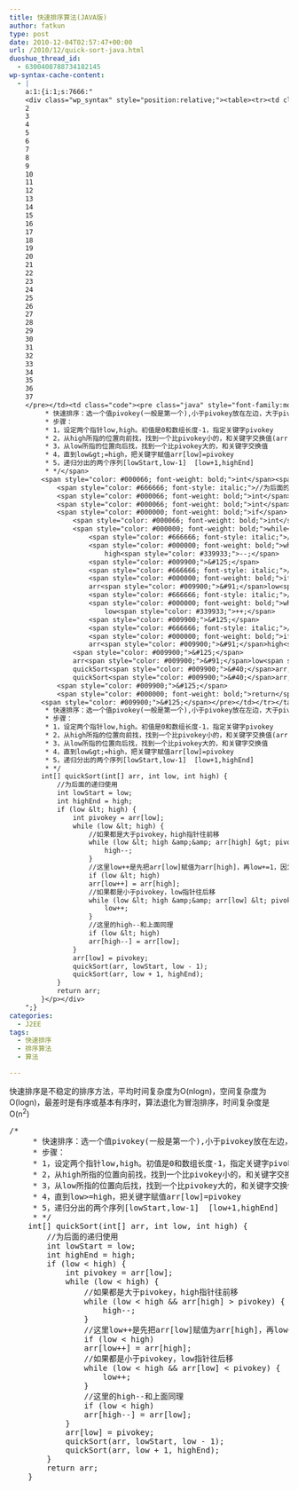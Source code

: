 ```yaml
---
title: 快速排序算法(JAVA版)
author: fatkun
type: post
date: 2010-12-04T02:57:47+00:00
url: /2010/12/quick-sort-java.html
duoshuo_thread_id:
  - 6300408788734182145
wp-syntax-cache-content:
  - |
    a:1:{i:1;s:7666:"
    <div class="wp_syntax" style="position:relative;"><table><tr><td class="line_numbers"><pre>1
    2
    3
    4
    5
    6
    7
    8
    9
    10
    11
    12
    13
    14
    15
    16
    17
    18
    19
    20
    21
    22
    23
    24
    25
    26
    27
    28
    29
    30
    31
    32
    33
    34
    35
    36
    37
    </pre></td><td class="code"><pre class="java" style="font-family:monospace;">	<span style="color: #666666; font-style: italic;">/*
    	 * 快速排序：选一个值pivokey(一般是第一个),小于pivokey放在左边，大于pivokey放在右边，分成两个序列，递归直到low &gt;= high
    	 * 步骤：
    	 * 1，设定两个指针low,high。初值是0和数组长度-1，指定关键字pivokey
    	 * 2，从high所指的位置向前找，找到一个比pivokey小的，和关键字交换值(arr[low] = arr[high])
    	 * 3，从low所指的位置向后找，找到一个比pivokey大的，和关键字交换值
    	 * 4，直到low&gt;=high，把关键字赋值arr[low]=pivokey
    	 * 5，递归分出的两个序列[lowStart,low-1]  [low+1,highEnd]
    	 * */</span>
    	<span style="color: #000066; font-weight: bold;">int</span><span style="color: #009900;">&#91;</span><span style="color: #009900;">&#93;</span> quickSort<span style="color: #009900;">&#40;</span><span style="color: #000066; font-weight: bold;">int</span><span style="color: #009900;">&#91;</span><span style="color: #009900;">&#93;</span> arr, <span style="color: #000066; font-weight: bold;">int</span> low, <span style="color: #000066; font-weight: bold;">int</span> high<span style="color: #009900;">&#41;</span> <span style="color: #009900;">&#123;</span>
    		<span style="color: #666666; font-style: italic;">//为后面的递归使用</span>
    		<span style="color: #000066; font-weight: bold;">int</span> lowStart <span style="color: #339933;">=</span> low<span style="color: #339933;">;</span>
    		<span style="color: #000066; font-weight: bold;">int</span> highEnd <span style="color: #339933;">=</span> high<span style="color: #339933;">;</span>
    		<span style="color: #000000; font-weight: bold;">if</span> <span style="color: #009900;">&#40;</span>low <span style="color: #339933;">&lt;</span> high<span style="color: #009900;">&#41;</span> <span style="color: #009900;">&#123;</span>
    			<span style="color: #000066; font-weight: bold;">int</span> pivokey <span style="color: #339933;">=</span> arr<span style="color: #009900;">&#91;</span>low<span style="color: #009900;">&#93;</span><span style="color: #339933;">;</span>
    			<span style="color: #000000; font-weight: bold;">while</span> <span style="color: #009900;">&#40;</span>low <span style="color: #339933;">&lt;</span> high<span style="color: #009900;">&#41;</span> <span style="color: #009900;">&#123;</span>
    				<span style="color: #666666; font-style: italic;">//如果都是大于pivokey，high指针往前移</span>
    				<span style="color: #000000; font-weight: bold;">while</span> <span style="color: #009900;">&#40;</span>low <span style="color: #339933;">&lt;</span> high <span style="color: #339933;">&amp;&amp;</span> arr<span style="color: #009900;">&#91;</span>high<span style="color: #009900;">&#93;</span> <span style="color: #339933;">&gt;</span> pivokey<span style="color: #009900;">&#41;</span> <span style="color: #009900;">&#123;</span>
    					high<span style="color: #339933;">--;</span>
    				<span style="color: #009900;">&#125;</span>
    				<span style="color: #666666; font-style: italic;">//这里low++是先把arr[low]赋值为arr[high]，再low+=1，因为这个值是比pivokey小的，下一次不用比较了</span>
    				<span style="color: #000000; font-weight: bold;">if</span> <span style="color: #009900;">&#40;</span>low <span style="color: #339933;">&lt;</span> high<span style="color: #009900;">&#41;</span>
    				arr<span style="color: #009900;">&#91;</span>low<span style="color: #339933;">++</span><span style="color: #009900;">&#93;</span> <span style="color: #339933;">=</span> arr<span style="color: #009900;">&#91;</span>high<span style="color: #009900;">&#93;</span><span style="color: #339933;">;</span>
    				<span style="color: #666666; font-style: italic;">//如果都是小于pivokey，low指针往后移</span>
    				<span style="color: #000000; font-weight: bold;">while</span> <span style="color: #009900;">&#40;</span>low <span style="color: #339933;">&lt;</span> high <span style="color: #339933;">&amp;&amp;</span> arr<span style="color: #009900;">&#91;</span>low<span style="color: #009900;">&#93;</span> <span style="color: #339933;">&lt;</span> pivokey<span style="color: #009900;">&#41;</span> <span style="color: #009900;">&#123;</span>
    					low<span style="color: #339933;">++;</span>
    				<span style="color: #009900;">&#125;</span>
    				<span style="color: #666666; font-style: italic;">//这里的high--和上面同理</span>
    				<span style="color: #000000; font-weight: bold;">if</span> <span style="color: #009900;">&#40;</span>low <span style="color: #339933;">&lt;</span> high<span style="color: #009900;">&#41;</span>
    				arr<span style="color: #009900;">&#91;</span>high<span style="color: #339933;">--</span><span style="color: #009900;">&#93;</span> <span style="color: #339933;">=</span> arr<span style="color: #009900;">&#91;</span>low<span style="color: #009900;">&#93;</span><span style="color: #339933;">;</span>
    			<span style="color: #009900;">&#125;</span>
    			arr<span style="color: #009900;">&#91;</span>low<span style="color: #009900;">&#93;</span> <span style="color: #339933;">=</span> pivokey<span style="color: #339933;">;</span>
    			quickSort<span style="color: #009900;">&#40;</span>arr, lowStart, low <span style="color: #339933;">-</span> <span style="color: #cc66cc;">1</span><span style="color: #009900;">&#41;</span><span style="color: #339933;">;</span>
    			quickSort<span style="color: #009900;">&#40;</span>arr, low <span style="color: #339933;">+</span> <span style="color: #cc66cc;">1</span>, highEnd<span style="color: #009900;">&#41;</span><span style="color: #339933;">;</span>
    		<span style="color: #009900;">&#125;</span>
    		<span style="color: #000000; font-weight: bold;">return</span> arr<span style="color: #339933;">;</span>
    	<span style="color: #009900;">&#125;</span></pre></td></tr></table><p class="theCode" style="display:none;">	/*
    	 * 快速排序：选一个值pivokey(一般是第一个),小于pivokey放在左边，大于pivokey放在右边，分成两个序列，递归直到low &gt;= high
    	 * 步骤：
    	 * 1，设定两个指针low,high。初值是0和数组长度-1，指定关键字pivokey
    	 * 2，从high所指的位置向前找，找到一个比pivokey小的，和关键字交换值(arr[low] = arr[high])
    	 * 3，从low所指的位置向后找，找到一个比pivokey大的，和关键字交换值
    	 * 4，直到low&gt;=high，把关键字赋值arr[low]=pivokey
    	 * 5，递归分出的两个序列[lowStart,low-1]  [low+1,highEnd]
    	 * */
    	int[] quickSort(int[] arr, int low, int high) {
    		//为后面的递归使用
    		int lowStart = low;
    		int highEnd = high;
    		if (low &lt; high) {
    			int pivokey = arr[low];
    			while (low &lt; high) {
    				//如果都是大于pivokey，high指针往前移
    				while (low &lt; high &amp;&amp; arr[high] &gt; pivokey) {
    					high--;
    				}
    				//这里low++是先把arr[low]赋值为arr[high]，再low+=1，因为这个值是比pivokey小的，下一次不用比较了
    				if (low &lt; high)
    				arr[low++] = arr[high];
    				//如果都是小于pivokey，low指针往后移
    				while (low &lt; high &amp;&amp; arr[low] &lt; pivokey) {
    					low++;
    				}
    				//这里的high--和上面同理
    				if (low &lt; high)
    				arr[high--] = arr[low];
    			}
    			arr[low] = pivokey;
    			quickSort(arr, lowStart, low - 1);
    			quickSort(arr, low + 1, highEnd);
    		}
    		return arr;
    	}</p></div>
    ";}
categories:
  - J2EE
tags:
  - 快速排序
  - 排序算法
  - 算法

---
```

快速排序是不稳定的排序方法，平均时间复杂度为O(nlogn)，空间复杂度为O(logn)，最差时是有序或基本有序时，算法退化为冒泡排序，时间复杂度是O(n<sup>2</sup>)
<pre escaped="true" lang="java" line="1">/*
	 * 快速排序：选一个值pivokey(一般是第一个),小于pivokey放在左边，大于pivokey放在右边，分成两个序列，递归直到low &gt;= high
	 * 步骤：
	 * 1，设定两个指针low,high。初值是0和数组长度-1，指定关键字pivokey
	 * 2，从high所指的位置向前找，找到一个比pivokey小的，和关键字交换值(arr[low] = arr[high])
	 * 3，从low所指的位置向后找，找到一个比pivokey大的，和关键字交换值
	 * 4，直到low&gt;=high，把关键字赋值arr[low]=pivokey
	 * 5，递归分出的两个序列[lowStart,low-1]  [low+1,highEnd]
	 * */
	int[] quickSort(int[] arr, int low, int high) {
		//为后面的递归使用
		int lowStart = low;
		int highEnd = high;
		if (low &lt; high) {
			int pivokey = arr[low];
			while (low &lt; high) {
				//如果都是大于pivokey，high指针往前移
				while (low &lt; high && arr[high] &gt; pivokey) {
					high--;
				}
				//这里low++是先把arr[low]赋值为arr[high]，再low+=1，因为这个值是比pivokey小的，下一次不用比较了
				if (low &lt; high)
				arr[low++] = arr[high];
				//如果都是小于pivokey，low指针往后移
				while (low &lt; high && arr[low] &lt; pivokey) {
					low++;
				}
				//这里的high--和上面同理
				if (low &lt; high)
				arr[high--] = arr[low];
			}
			arr[low] = pivokey;
			quickSort(arr, lowStart, low - 1);
			quickSort(arr, low + 1, highEnd);
		}
		return arr;
	}</pre>